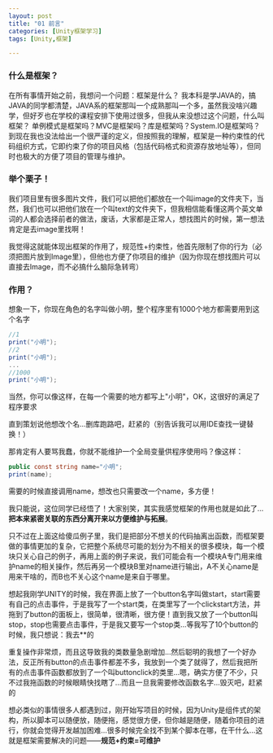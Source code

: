 ```yaml
---
layout: post
title: "01 前言"
categories: [Unity框架学习]
tags: [Unity,框架]

---
```

### 什么是框架？
在所有事情开始之前，我想问一个问题：框架是什么？
我本科是学JAVA的，搞JAVA的同学都清楚，JAVA系的框架那叫一个成熟那叫一个多，虽然我没啥兴趣学，但好歹也在学校的课程安排下使用过很多，但我从来没想过这个问题，什么叫框架？
单例模式是框架吗？MVC是框架吗？库是框架吗？System.IO是框架吗？
到现在我也没法给出一个很严谨的定义，但按照我的理解，框架是一种约束性的代码组织方式，它即约束了你的项目风格（包括代码格式和资源存放地址等），但同时也极大的方便了项目的管理与维护。

### 举个栗子！

我们项目里有很多图片文件，我们可以把他们都放在一个叫image的文件夹下，当然，我们也可以把他们放在一个叫text的文件夹下，但我相信能看懂这两个英文单词的人都会选择前者的做法，废话，大家都是正常人，想找图片的时候，第一想法肯定是去image里找啊！

我觉得这就能体现出框架的作用了，规范性+约束性，他首先限制了你的行为（必须把图片放到Image里），但他也方便了你项目的维护（因为你现在想找图片可以直接去Image，而不必搞什么脑际急转弯）

### 作用？

想象一下，你现在角色的名字叫做小明，整个程序里有1000个地方都需要用到这个名字

```c#
//1
print("小明");
//2
print("小明");
...
//1000
print("小明");
```

当然，你可以像这样，在每一个需要的地方都写上"小明"，OK，这很好的满足了程序要求

直到策划说他想改个名...删库跑路吧，赶紧的（别告诉我可以用IDE查找一键替换！）

那肯定有人要骂我蠢，你就不能维护一个全局变量供程序使用吗？像这样：

```c#
public const string name="小明";
print(name);
```
需要的时候直接调用name，想改也只需要改一个name，多方便！

我只能说，这位同学已经悟了！大家别笑，其实我感觉框架的作用也就是如此了...**把本来紧密关联的东西分离开来以方便维护与拓展**。

只不过在上面这给傻瓜例子里，我们是把部分不想关的代码抽离出函数，而框架要做的事情更加的复杂，它把整个系统尽可能的划分为不相关的很多模块，每一个模块只关心自己的例子，再用上面的例子来说，我们可能会有一个模块A专门用来维护name的相关操作，然后再另一个模块B里对name进行输出，A不关心name是用来干啥的，而B也不关心这个name是来自于哪里。

想起我刚学UNITY的时候，我在界面上放了一个button名字叫做start，start需要有自己的点击事件，于是我写了一个start类，在类里写了一个clickstart方法，并拖到了button的面板上，很简单，很清晰，很方便！直到我又放了一个button叫stop，stop也需要点击事件，于是我又要写一个stop类...等我写了10个button的时候，我只想说：我去**的

重复操作非常烦，而且这导致我的类数量急剧增加...然后聪明的我想了一个好办法，反正所有button的点击事件都差不多，我放到一个类了就得了，然后我把所有的点击事件函数都放到了一个叫buttonclick的类里...嗯，确实方便了不少，只不过我拖函数的时候眼睛快找瞎了...而且一旦我需要修改函数名字...毁灭吧，赶紧的

想必类似的事情很多人都遇到过，刚开始写项目的时候，因为Unity是组件式的架构，所以脚本可以随便放，随便拖，感觉很方便，但你越是随便，随着你项目的进行，你就会觉得开发越加困难...很多时候完全找不到某个脚本在哪，在干什么...这就是框架需要解决的问题——**规范+约束=可维护**
